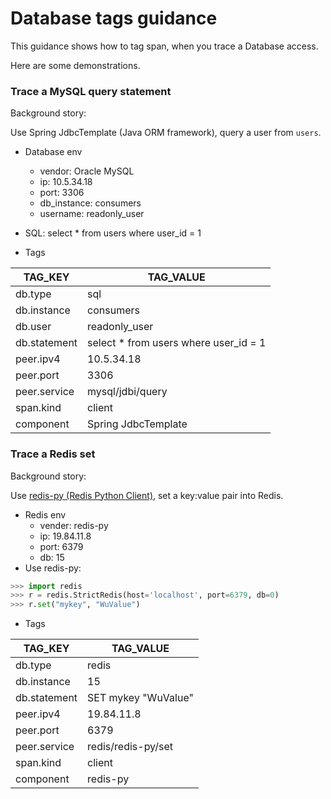 # Database tags guidance

This guidance shows how to tag span, when you trace a Database access.

Here are some demonstrations.

### Trace a MySQL query statement
Background story:

Use Spring JdbcTemplate (Java ORM framework), query a user from `users`.

- Database env
  - vendor: Oracle MySQL
  - ip: 10.5.34.18
  - port: 3306
  - db_instance: consumers
  - username: readonly_user
- SQL: select * from users where user_id = 1

- Tags

|TAG_KEY|TAG_VALUE|
|-------------|-------------|
|db.type | sql |
|db.instance| consumers|
|db.user| readonly_user|
|db.statement| select * from users where user_id = 1|
|peer.ipv4| 10.5.34.18|
|peer.port| 3306|
|peer.service| mysql/jdbi/query|
|span.kind| client|
|component| Spring JdbcTemplate |

### Trace a Redis set
Background story:

Use [redis-py (Redis Python Client)](https://github.com/andymccurdy/redis-py), set a key:value pair into Redis.

- Redis env
  - vender: redis-py
  - ip: 19.84.11.8
  - port: 6379
  - db: 15
- Use redis-py:
```python
>>> import redis
>>> r = redis.StrictRedis(host='localhost', port=6379, db=0)
>>> r.set("mykey", "WuValue")
```

- Tags

|TAG_KEY|TAG_VALUE|
|-------------|-------------|
|db.type | redis |
|db.instance| 15|
|db.statement| SET mykey "WuValue"|
|peer.ipv4| 19.84.11.8|
|peer.port| 6379|
|peer.service| redis/redis-py/set|
|span.kind| client|
|component| redis-py |
